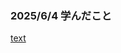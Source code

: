 ### 2025/6/4 学んだこと
[text](https://click.linksynergy.com/deeplink?id=RcJ19fF7X8k&mid=47984&murl=https%3A%2F%2Fwww.udemy.com%2Fcourse%2Funscared_git%2F%3FcouponCode%3DJPLETSLEARNNOW)